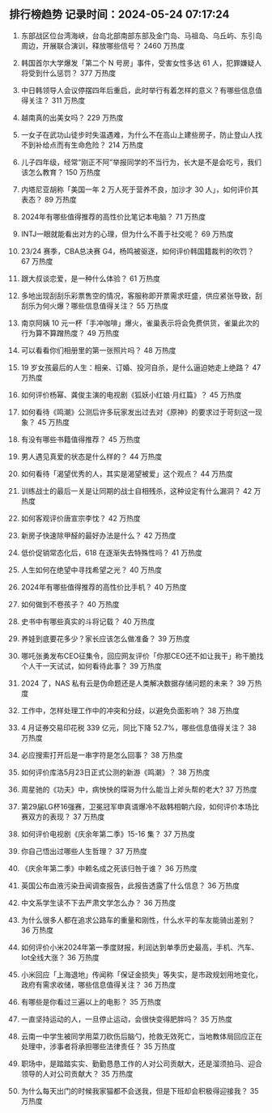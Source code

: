 
## 排行榜趋势 记录时间：2024-05-24 07:17:24
  
  1. 东部战区位台湾海峡，台岛北部南部东部及金门岛、马祖岛、乌丘屿、东引岛周边，开展联合演训，释放哪些信号？ 2460 万热度
    
  2. 韩国首尔大学爆发「第二个 N 号房」事件，受害女性多达 61 人，犯罪嫌疑人将受到什么惩罚？ 377 万热度
    
  3. 中日韩领导人会议停摆四年后重启，此时举行有着怎样的意义？有哪些信息值得关注？ 311 万热度
    
  4. 越南真的出美女吗？ 229 万热度
    
  5. 一女子在武功山徒步时失温遇难，为什么不在高山上建些房子，防止登山人找不到补给点而有生命危险？ 214 万热度
    
  6. 儿子四年级，经常“刚正不阿”举报同学的不当行为，长大是不是会吃亏，我们该怎么教育？ 150 万热度
    
  7. 内塔尼亚胡称「美国一年 2 万人死于营养不良，加沙才 30 人」，如何评价其表态？ 89 万热度
    
  8. 2024年有哪些值得推荐的高性价比笔记本电脑？ 71 万热度
    
  9. INTJ一眼就能看出对方的心理，但为什么不善于社交呢？ 69 万热度
    
  10. 23/24 赛季，CBA总决赛 G4，杨鸣被驱逐，如何评价韩国籍裁判的吹罚？ 67 万热度
    
  11. 跟大叔谈恋爱，是一种什么体验？ 61 万热度
    
  12. 多地出现刮刮乐彩票售空的情况，客服称即开票需求旺盛，供应紧张导致，刮刮乐为何火爆？哪些信息值得关注？ 55 万热度
    
  13. 南京阿姨 10 元一杯「手冲咖啡」爆火，雀巢表示将会免费供货，雀巢此次的行为算不算蹭热度？ 49 万热度
    
  14. 可以看看你们相册里的第一张照片吗？ 48 万热度
    
  15. 19 岁女孩最后的人生：相亲、订婚、投河自杀，是什么逼迫她走上绝路？ 47 万热度
    
  16. 如何评价杨幂、龚俊主演的电视剧《狐妖小红娘·月红篇》？ 45 万热度
    
  17. 如何看待《鸣潮》公测后许多玩家发出过去对《原神》的要求过于苛刻这一现象？ 45 万热度
    
  18. 有没有哪些书籍值得推荐？ 45 万热度
    
  19. 男人遇见真爱的状态是什么样的？ 44 万热度
    
  20. 如何看待「渴望优秀的人，其实是渴望被爱」这个观点？ 44 万热度
    
  21. 训练战士的最后一关是让同期的战士自相残杀，这种设定有什么漏洞？ 42 万热度
    
  22. 如何客观评价唐宣宗李忱？ 42 万热度
    
  23. 新房子快速除甲醛的最好办法是什么？ 42 万热度
    
  24. 低价促销常态化后，618 在逐渐失去特殊性吗？ 41 万热度
    
  25. 人生如何在绝望中寻找希望之光？ 40 万热度
    
  26. 2024年有哪些值得推荐的高性价比手机？ 40 万热度
    
  27. 如何做到不卷孩子？ 40 万热度
    
  28. 史书中有哪些真实的斗将记载？ 40 万热度
    
  29. 养娃到底要花多少？家长应该怎么做准备？ 39 万热度
    
  30. 哪吒张勇发布CEO征集令，回应网友评价「你那CEO还不如让我干」称干脆找个人干一天试试，如何看待此事？ 39 万热度
    
  31. 2024 了，NAS 私有云是伪命题还是人类解决数据存储问题的未来？ 39 万热度
    
  32. 工作中，怎样处理工作中的冲突和分歧，以避免负面影响？ 38 万热度
    
  33. 4 月证券交易印花税 339 亿元，同比下降 52.7%，哪些信息值得关注？ 38 万热度
    
  34. 必应搜索打开后是一串字符是怎么回事？ 38 万热度
    
  35. 如何评价库洛5月23日正式公测的新游《鸣潮》？ 38 万热度
    
  36. 周星驰的《功夫》中，病怏怏的琛哥为什么能当上斧头帮的老大? 37 万热度
    
  37. 第29届LG杯16强赛，卫冕冠军申真谞爆冷不敌韩相朝六段，如何评价本场比赛双方的表现？ 37 万热度
    
  38. 如何评价电视剧《庆余年第二季》15-16 集？ 37 万热度
    
  39. 你自己悟出过哪些人生哲理？ 37 万热度
    
  40. 《庆余年第二季》中赖名成之死该归咎于谁？ 36 万热度
    
  41. 英国公布血液污染丑闻调查报告，此报告透露了什么信息？ 36 万热度
    
  42. 中文系学生读不下去严肃文学怎么办？ 36 万热度
    
  43. 为什么很多人都在追求公路车的重量和刚性，什么水平的车友能骑出差别？ 36 万热度
    
  44. 如何评价小米2024年第一季度财报，利润达到单季历史最高，手机、汽车、Iot全线大涨？ 36 万热度
    
  45. 小米回应「上海退地」传闻称「保证金损失」等失实，是市政规划用地变化，政府有需求收储，哪些信息值得关注？ 36 万热度
    
  46. 有哪些是你看过三遍以上的电影？ 35 万热度
    
  47. 一直坚持运动的人，一旦停止运动，会很快变得肥胖吗？ 35 万热度
    
  48. 云南一中学生被同学用菜刀砍伤后脑勺，抢救无效死亡，当地教体局回应正在处理中，涉事者将承担哪些法律责任？ 35 万热度
    
  49. 职场中，是踏踏实实、勤勤恳恳工作的人对公司贡献大，还是溜须拍马、迎合领导的人对公司贡献大？ 35 万热度
    
  50. 为什么每天出门的时候我家猫都不会送我，但是下班却会积极得迎接我？ 35 万热度
    